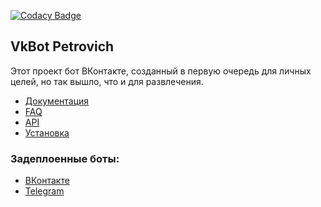 [![Codacy Badge](https://api.codacy.com/project/badge/Grade/902a018f7e0c4e5d9a823e974a972742)](https://app.codacy.com/manual/Xoma163/xoma163site?utm_source=github.com&utm_medium=referral&utm_content=Xoma163/xoma163site&utm_campaign=Badge_Grade_Settings)

## VkBot Petrovich

Этот проект бот ВКонтакте, созданный в первую очередь для личных целей, но так вышло, что и для развлечения.

-   [Документация](https://vk.com/@igor_petrovich_ksta-instrukciya-po-ispolzovaniu) 
-   [FAQ](./readme/faq.md)
-   [API](./readme/api.md) 
-   [Установка](./readme/setup.md)

### Задеплоенные боты:
-   [ВКонтакте](https://vk.com/igor_petrovich_ksta)
-   [Telegram](http://t.me/igor_petrovich_ksta_bot)
